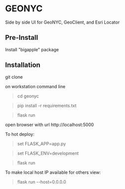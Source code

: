 # GEONYC

Side by side UI for GeoNYC, GeoClient, and Esri Locator

## Pre-Install

Install "bigapple" package


## Installation

git clone 

on workstation command line
  
  > cd geonyc

  > pip install -r requirements.txt
  
  > flask run

  open browser with url http://localhost:5000 


To hot deploy:

  > set FLASK_APP=app.py
  
  > set FLASK_ENV=development
  
  > flask run

To make local host IP available for others view:

  > flask run --host=0.0.0.0
